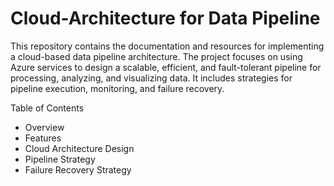 # Cloud-Architecture for Data Pipeline

This repository contains the documentation and resources for implementing a cloud-based data pipeline architecture. The project focuses on using Azure services to design a scalable, efficient, and fault-tolerant pipeline for processing, analyzing, and visualizing data. It includes strategies for pipeline execution, monitoring, and failure recovery.

Table of Contents
- Overview
- Features
- Cloud Architecture Design
- Pipeline Strategy
- Failure Recovery Strategy
